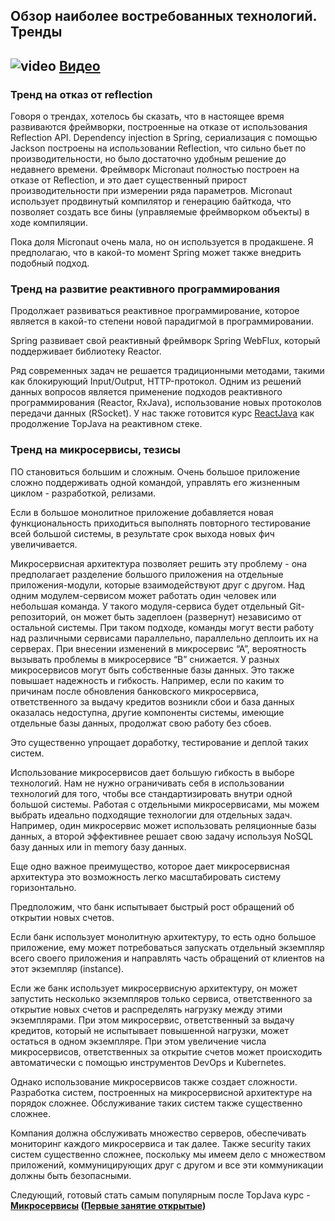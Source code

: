 ##  Обзор наиболее востребованных технологий. Тренды

## ![video](https://cloud.githubusercontent.com/assets/13649199/13672715/06dbc6ce-e6e7-11e5-81a9-04fbddb9e488.png) [Видео](https://drive.google.com/file/d/1XcTRkArj2guek9OiPuFEq_U1V4Dg0N-j)

### Тренд на отказ от reflection

Говоря о трендах, хотелось бы сказать, что в настоящее
время развиваются фреймворки, построенные на отказе
от использования Reflection API.
Dependency injection в Spring, сериализация с помощью
Jackson построены на использовании Reflection, что
сильно бьет по производительности, но было достаточно
удобным решение до недавнего времени.
Фреймворк Micronaut полностью построен на отказе от
Reflection, и это дает существенный прирост
производительности при измерении ряда параметров.
Micronaut использует продвинутый компилятор и
генерацию байткода, что позволяет создать все
бины (управляемые фреймворком объекты) в ходе компиляции.

Пока доля Micronaut очень мала, но он используется
в продакшене. Я предполагаю, что в какой-то момент
Spring может также внедрить подобный подход.

### Тренд на развитие реактивного программирования

Продолжает развиваться реактивное программирование,
которое является в какой-то степени новой парадигмой
в программировании.

Spring развивает свой реактивный фреймворк Spring WebFlux,
который поддерживает библиотеку Reactor.


Ряд современных задач не решается традиционными
методами, такими как блокирующий Input/Output,
HTTP-протокол. Одним из решений данных вопросов
является применение подходов реактивного
программирования (Reactor, RxJava), использование
новых протоколов передачи данных (RSocket).
У нас также готовится курс [ReactJava](https://javaops.ru/#inprogress) как
продолжение TopJava на реактивном стеке.

### Тренд на микросервисы, тезисы

ПО становиться большим и сложным. Очень большое приложение 
сложно поддерживать одной командой, управлять его жизненным 
циклом - разработкой, релизами.

Если в большое монолитное приложение добавляется новая 
функциональность приходиться выполнять повторного тестирование 
всей большой системы, в результате срок выхода новых фич увеличивается.

Микросервисная архитектура позволяет решить эту проблему - она
предполагает разделение большого приложения на отдельные 
приложения-модули, которые взаимодействуют друг с другом.
Над одним модулем-сервисом может работать один человек или 
небольшая команда. У такого модуля-сервиса будет отдельный 
Git-репозиторий, он может быть задеплоен (развернут) независимо 
от остальной системы. При таком подходе, команды могут вести работу 
над различными сервисами параллельно, параллельно деплоить 
их на серверах. При внесении изменений в микросервис “А”, 
вероятность вызывать проблемы в микросервисе “B” снижается.
У разных микросервисов могут быть собственные базы данных. 
Это также повышает надежность и гибкость. Например, если по каким то причинам после обновления банковского микросервиса, ответственного за выдачу кредитов возникли сбои и база данных оказалась недоступна, другие компоненты системы, имеющие отдельные базы данных, продолжат свою работу без сбоев.

Это существенно упрощает доработку, тестирование и деплой таких систем.

Использование микросервисов дает большую гибкость в выборе 
технологий. Нам не нужно ограничивать себя в использовании 
технологий для того, чтобы все стандартизировать внутри 
одной большой системы. Работая с отдельными микросервисами, 
мы можем выбрать идеально подходящие технологии для отдельных задач. 
Например, один микросервис может использовать реляционные 
базы данных, а второй эффективнее решает свою задачу 
используя NoSQL базу данных или in memory базу данных.

Еще одно важное преимущество, которое дает микросервисная 
архитектура это возможность легко масштабировать систему горизонтально.

Предположим, что банк испытывает быстрый рост обращений 
об открытии новых счетов.

Если банк использует монолитную архитектуру, 
то есть одно большое приложение, ему может потребоваться 
запускать отдельный экземпляр всего своего приложения 
и направлять часть обращений от клиентов на этот экземпляр (instance).

Если же банк использует микросервисную архитектуру,
он может запустить несколько экземпляров только сервиса, 
ответственного за открытие новых счетов и распределять 
нагрузку между этими экземплярами. 
При этом микросервис, ответственный за выдачу кредитов, 
который не испытывает повышенной нагрузки, может остаться 
в одном экземпляре. При этом увеличение числа микросервисов, 
ответственных за открытие счетов может происходить автоматически 
с помощью инструментов DevOps и Kubernetes.

Однако использование микросервисов также создает сложности. 
Разработка систем, построенных на микросервисной архитектуре 
на порядок сложнее. Обслуживание таких систем также 
существенно сложнее. 

Компания должна обслуживать множество серверов, 
обеспечивать мониторинг каждого микросервиса и так далее. 
Также security таких систем существенно сложнее, 
поскольку мы имеем дело с множеством приложений, 
коммуницирующих друг с другом и все эти коммуникации 
должны быть безопасными.


Следующий, готовый стать самым популярным 
после TopJava курс - **[Микросервисы](https://javaops.ru/view/cloudjava) ([Первые занятие открытые](https://javaops.ru/view/cloudjava#program))**


